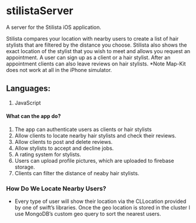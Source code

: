 # stilistaServer
A server for the Stilista iOS application.

Stilista compares your location with nearby users to create a list of hair stylists that are filtered by the distance you choose. 
Stilista also shows the exact location of the stylist that you wish to meet and allows you request an appointment. 
A user can sign up as a client or a hair stylist. After an appointment clients can also leave reviews on hair stylists. *Note Map-Kit does not work at all in the iPhone simulator.



## Languages: 
1. JavaScript

#### What can the app do?
1. The app can authenticate users as clients or hair stylists
2. Allow clients to locate nearby hair stylists and check their reviews.
3. Allow clients to post and delete reviews.
4. Allow stylists to accept and decline jobs.
5. A rating system for stylists.
6. Users can upload profile pictures, which are uploaded to firebase storage.
7. Clients can filter the distance of neaby hair stylists.

### How Do We Locate Nearby Users?
 - Every type of user will show their location via the CLLocation provided by one of swift’s libraries. Once the geo location is stored in the cluster I use MongoDB’s custom geo query to sort the nearest users. 
